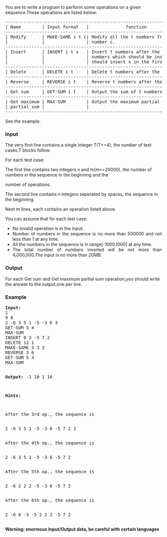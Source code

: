 <p>You are to write a program to perform some operations on a given sequence.These operations are listed below:</p>
<pre>---------------------------------------------------------------------------------------------
| Name        | Input format   |              function                                      |
---------------------------------------------------------------------------------------------
| Modify      | MAKE-SAME i t c| Modify all the t numbers from the ith number(included) to  |
|             |                | number c.                                                  |
---------------------------------------------------------------------------------------------
| Insert      | INSERT i t s   | Insert t numbers after the ith number.s is a sequence of t |
|             |                | numbers which should be inserted one-to-one.If i=0,you     |
|             |                | should insert s in the first of the sequence.              |
---------------------------------------------------------------------------------------------
| Delete      | DELETE i t     | Delete t numbers after the ith number(included).           |
---------------------------------------------------------------------------------------------
| Reverse     | REVERSE i t    | Reverse t numbers after the ith number(included).          |
---------------------------------------------------------------------------------------------
| Get sum     | GET-SUM i t    | Output the sum of t numbers after the ith number(included).|
---------------------------------------------------------------------------------------------
| Get maximum | MAX-SUM        | Output the maximum partial sum in the sequence now.        |
| partial sum |                |                                                            |
---------------------------------------------------------------------------------------------
</pre>
<p>See the example.</p>
<h3>Input</h3>
<p>The very first line contains a single integer T(T&lt;=4), the number of test cases.T blocks follow.</p>
<p>For each test case: </p>
<p>The first line contains two integers n and m(m&lt;=20000), the number of numbers in the sequence in the beginning and the 

number of operations.</p>
<p>The second line contains n integers seperated by spaces, the sequence in the beginning.</p>
<p>Next m lines, each contains an operation listed above.</p>
<p>You can assume that for each test case:</p>
<div align="justify">
    <ul>
        <li>
        No invalid operation is in the input.
        </li><li>
        Number of numbers in the sequence is no more than 500000 and not less than 1 at any time.
        </li><li> 
        All the numbers in the sequence is in range[-1000,1000] at any time.
        </li><li>
        The total number of numbers inserted will be not more than 4,000,000.The input is no more than 20MB.
        </li>
    </ul>
</div>
<h3>Output</h3>
<p>For each Get sum and Get maximum partial sum operation,you should write the answer to the output,one per line.</p>
<h3>Example</h3>
<pre><b>Input:</b>
1
9 8
2 -6 3 5 1 -5 -3 6 3
GET-SUM 5 4
MAX-SUM
INSERT 8 3 -5 7 2
DELETE 12 1
MAKE-SAME 3 3 2
REVERSE 3 6
GET-SUM 5 4
MAX-SUM

<b>Output:</b>
-1
10
1
10

<b>Hints:</b>
<p>After the 3rd op., the sequence is </p>
2 -6 3 5 1 -5 -3 6 -5 7 2 3

<p>After the 4th op., the sequence is </p>
2 -6 3 5 1 -5 -3 6 -5 7 2

<p>After the 5th op., the sequence is </p>
2 -6 2 2 2 -5 -3 6 -5 7 2

<p>After the 6th op., the sequence is </p>
2 -6 6 -3 -5 2 2 2 -5 7 2

</pre>
<b>Warning: enormous Input/Output data, be careful with certain languages</b>